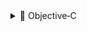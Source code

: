 <details>
<summary>📱 Objective‑C</summary>

<br/>

**`AppDelegate.h`**
```objc
// your Objective‑C code here
AppDelegate.mm

objc
Copy
Edit
// your Objective‑C code here
</details>
<details> <summary>🚀 Swift</summary> <br/>
AppDelegate.swift

swift
Copy
Edit
// your Swift code here
</details>

# Expo

This is how to using `CourierReactNative` in an Expo app.

&emsp;

# iOS

## Push Notifications

If you want to automatically sync [`Push Notification`](https://github.com/trycourier/courier-react-native/blob/master/Docs/3_PushNotifications.md) tokens you will need to update your `AppDelegate` files.

&emsp;

`AppDelegate.h`

```objc
#import <Expo/Expo.h>
#import <UIKit/UIKit.h>
#import <UserNotifications/UserNotifications.h>
#import <courier-react-native/CourierReactNativeDelegate.h>

@interface AppDelegate : EXAppDelegateWrapper <UNUserNotificationCenterDelegate>

// Add a property for the Courier delegate so we can forward calls
@property (nonatomic, strong) CourierReactNativeDelegate *courierDelegate;

@end
```

`AppDelegate.mm`

```objc
#import "AppDelegate.h"

#import <React/RCTBundleURLProvider.h>
#import <React/RCTLinkingManager.h>

@implementation AppDelegate

- (BOOL)application:(UIApplication *)application didFinishLaunchingWithOptions:(NSDictionary *)launchOptions
{
  self.moduleName = @"main";
  self.initialProps = @{};

  // Instantiate CourierReactNativeDelegate
  self.courierDelegate = [[CourierReactNativeDelegate alloc] init];

  return [super application:application didFinishLaunchingWithOptions:launchOptions];
}

#pragma mark - Push Notification Registration

- (void)application:(UIApplication *)application didRegisterForRemoteNotificationsWithDeviceToken:(NSData *)deviceToken
{
  // Forward to CourierReactNativeDelegate
  if ([self.courierDelegate respondsToSelector:@selector(application:didRegisterForRemoteNotificationsWithDeviceToken:)]) {
    [self.courierDelegate application:application didRegisterForRemoteNotificationsWithDeviceToken:deviceToken];
  }

  // And call super to keep Expo / React Native happy
  [super application:application didRegisterForRemoteNotificationsWithDeviceToken:deviceToken];
}

- (void)application:(UIApplication *)application didFailToRegisterForRemoteNotificationsWithError:(NSError *)error
{
  // Forward to CourierReactNativeDelegate
  if ([self.courierDelegate respondsToSelector:@selector(application:didFailToRegisterForRemoteNotificationsWithError:)]) {
    [self.courierDelegate application:application didFailToRegisterForRemoteNotificationsWithError:error];
  }
}

#pragma mark - UNUserNotificationCenterDelegate

// Called when a notification is delivered while the app is foregrounded
- (void)userNotificationCenter:(UNUserNotificationCenter *)center
       willPresentNotification:(UNNotification *)notification
         withCompletionHandler:(void (^)(UNNotificationPresentationOptions))completionHandler
{
  // Forward to CourierReactNativeDelegate
  if ([self.courierDelegate respondsToSelector:@selector(userNotificationCenter:willPresentNotification:withCompletionHandler:)]) {
    [self.courierDelegate userNotificationCenter:center
                        willPresentNotification:notification
                          withCompletionHandler:completionHandler];
  } else {
    // If the Courier delegate doesn't handle it, provide a default
    completionHandler(UNNotificationPresentationOptionNone);
  }
}

// Called when the user taps on a notification
- (void)userNotificationCenter:(UNUserNotificationCenter *)center
didReceiveNotificationResponse:(UNNotificationResponse *)response
         withCompletionHandler:(void (^)(void))completionHandler
{
  // Forward to CourierReactNativeDelegate
  if ([self.courierDelegate respondsToSelector:@selector(userNotificationCenter:didReceiveNotificationResponse:withCompletionHandler:)]) {
    [self.courierDelegate userNotificationCenter:center
                 didReceiveNotificationResponse:response
                          withCompletionHandler:completionHandler];
  } else {
    completionHandler();
  }
}

..

@end
```

# Android

You must extend your `MainActivity` with `CourierReactNativeActivity`

Kotlin
```kotlin
import com.courierreactnative.CourierReactNativeActivity;

class MainActivity : CourierReactNativeActivity() {
    ..
}
```

## Inbox

Because Courier Inbox uses Android's Material theme and your app's styles as the default colors, you need to make sure your `styles.xml` theme parent extends `MaterialComponents`.

In your `res/values/styles.xml` set the follow:

```xml
<resources>

  <!-- TODO: Must use Theme.MaterialComponents if you are using prebuilt UI -->

  <!-- Base application theme. -->
  <style name="AppTheme" parent="Theme.MaterialComponents.DayNight.NoActionBar">

  <!-- TODO: Customize the theme here. This will set the default values of your Courier Inbox -->

  <!-- <item name="colorPrimary">@android:color/holo_purple</item>-->
  <!-- <item name="colorPrimaryVariant">@android:color/holo_green_light</item>-->
  <!-- <item name="colorOnPrimary">@android:color/white</item>-->

  </style>

</resources>

```
